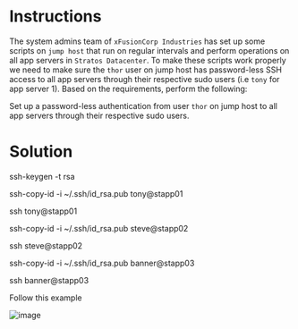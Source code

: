 # Instructions

The system admins team of `xFusionCorp Industries` has set up some scripts on `jump host` that run on regular intervals and perform operations on all app servers in `Stratos Datacenter`. To make these scripts work properly we need to make sure the `thor` user on jump host has password-less SSH access to all app servers through their respective sudo users (i.e `tony` for app server 1). Based on the requirements, perform the following:

Set up a password-less authentication from user `thor` on jump host to all app servers through their respective sudo users.

# Solution

ssh-keygen -t rsa

ssh-copy-id -i ~/.ssh/id_rsa.pub tony@stapp01

ssh tony@stapp01

ssh-copy-id -i ~/.ssh/id_rsa.pub steve@stapp02

ssh steve@stapp02

ssh-copy-id -i ~/.ssh/id_rsa.pub banner@stapp03

ssh banner@stapp03

Follow this example

![image](https://github.com/janaom/KodeKloud-Engineer-2.0/assets/83917694/499ea343-2e5c-4419-a670-e3f569339274)
